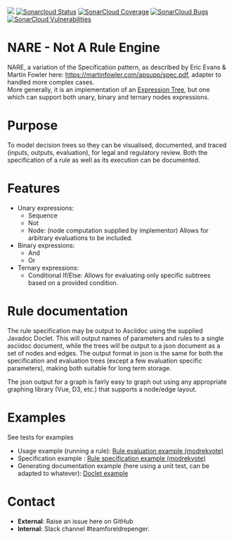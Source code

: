 ![](https://github.com/navikt/fp-nare/workflows/Bygg%20og%20deploy/badge.svg) 
[![Sonarcloud Status](https://sonarcloud.io/api/project_badges/measure?project=navikt_fp-nare&metric=alert_status)](https://sonarcloud.io/dashboard?id=navikt_fp-nare) 
[![SonarCloud Coverage](https://sonarcloud.io/api/project_badges/measure?project=navikt_fp-nare&metric=coverage)](https://sonarcloud.io/component_measures/metric/coverage/list?id=navikt_fp-nare)
[![SonarCloud Bugs](https://sonarcloud.io/api/project_badges/measure?project=navikt_fp-nare&metric=bugs)](https://sonarcloud.io/component_measures/metric/reliability_rating/list?id=navikt_fp-nare)
[![SonarCloud Vulnerabilities](https://sonarcloud.io/api/project_badges/measure?project=navikt_fp-nare&metric=vulnerabilities)](https://sonarcloud.io/component_measures/metric/security_rating/list?id=navikt_fp-nare)

# NARE - Not A Rule Engine

NARE, a variation of the Specification pattern, as described by Eric Evans & Martin Fowler here: https://martinfowler.com/apsupp/spec.pdf, adapter to handled more complex cases.  
More generally, it is an implementation of an [Expression Tree](https://en.wikipedia.org/wiki/Binary_expression_tree), but one which can support both unary, binary and ternary nodes expressions.

# Purpose
To model decision trees so they can be visualised, documented, and traced (inputs, outputs, evaluation), for legal and regulatory review. Both the specification of a rule as well as its execution can be documented.

# Features
* Unary expressions:
  - Sequence
  - Not
  - Node:  (node computation supplied by implementor) Allows for arbitrary evaluations to be included.
* Binary expressions:
  - And
  - Or
* Ternary expressions:
  - Conditional If/Else:  Allows for evaluating only specific subtrees based on a provided condition.

# Rule documentation
The rule specification may be output to Asciidoc using the supplied Javadoc Doclet.  This will output names of parameters and rules to a single asciidoc document, while the trees will be output to a json document as a set of nodes and edges.  The output format in json is the same for both the specification and evaluation trees (except a few evaluation specific parameters), making both suitable for long term storage.

The json output for a graph is fairly easy to graph out using any appropriate graphing library (Vue, D3, etc.) that supports a node/edge layout.

# Examples
See tests for examples 
* Usage example (running a rule): [Rule evaluation example (modrekvote)](https://github.com/navikt/fp-nare/blob/master/core/src/test/java/no/nav/fpsak/nare/specification/modrekvote/ModrekvoteTest.java)
* Specification example : [Rule specification example (modrekvote)](https://github.com/navikt/fp-nare/blob/master/core/src/test/java/no/nav/fpsak/nare/specification/modrekvote/Modrekvote.java)
* Generating documentation example (here using a unit test, can be adapted to whatever): [Doclet example](https://github.com/navikt/fp-nare/blob/master/core/src/test/java/no/nav/fpsak/nare/doc/doclet/RegelmodellDocletTest.java)
# Contact 
* **External**: Raise an issue here on GitHub
* **Internal**: Slack channel #teamforeldrepenger.
